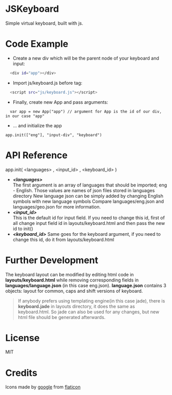 # JSKeyboard
Simple virtual keyboard, built with js.

# Code Example
- Create a new div which will be the parent node of your keyboard and input:
```sh
  <div id="app"></div>
```
- Import js/keyboard.js before </body> tag:
```sh
  <script src="js/keyboard.js"></script>
```
- Finally, create new App and pass arguments:
```
  var app = new App("app") // argument for App is the id of our div, in our case "app"
```    
- ... and initialize the app
```
app.init(["eng"], "input-div", "keyboard")
```
# API Reference
app.init( \<languages\> , \<input_id\> , \<keyboard_id\> )
  - ***\<languages\>***     
      The first argument is an array of languages that should be imported;
      eng - English. Those values are names of json files stored in languages directory
      New language json can be simply added by changing English symbols with new language symbols
      Compare languages/eng.json and languages/geo.json for more information.
  - ***\<input_id\>***   
      This is the default id for input field. If you need to change this id, first of all
      change input field id in layouts/keyboard.html and then pass the new id to init()
  - ***\<keyboard_id\>***
      Same goes for the keyboard argument, if you need to change this id, do it from
      layouts/keyboard.html


# Further Development
The keyboard layout can be modified by editing html code in **layouts/keyboard.html** while removing corresponding fields in
**languages/language.json** (in this case eng.json).
**language.json** contains 3 objects: layout for common, caps and shift versions of keyboard.

>If anybody prefers using templating engine(in this case jade), there is
>**keyboard.jade** in layouts directory, it does the same as
>keyboard.html. So jade can also be used for any changes, but new html file should be
>generated afterwards.

# License
MIT

# Credits
Icons made by [google][author] from [flaticon]

[author]:<http://www.flaticon.com/authors/google>
[flaticon]: <www.flaticon.com>
